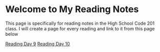 # Welcome to My Reading Notes

This page is specifically for reading notes in the High School Code 201 class. I will create a page for every reading and link to it from this page below

[Reading Day 9](reading_day_9.md) 
[Reading Day 10](reading_day_10.md)

